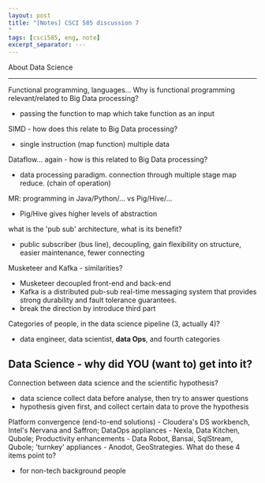 ```yaml
---
layout: post
title: "[Notes] CSCI 585 discussion 7 
"
tags: [csci585, eng, note]
excerpt_separator: ---
---
```


About Data Science

---

Functional programming, languages... Why is functional programming relevant/related to Big Data processing?
- passing the function to map which take function as an input

SIMD - how does this relate to Big Data processing?
- single instruction (map function) multiple data

Dataflow... again - how is this related to Big Data processing?
- data processing paradigm. connection through multiple stage map reduce. (chain of operation)

MR: programming in Java/Python/... vs Pig/Hive/...
- Pig/Hive gives higher levels of abstraction

what is the 'pub sub' architecture, what is its benefit?
- public subscriber (bus line), decoupling, gain flexibility on structure, easier maintenance, fewer connecting

Musketeer and Kafka - similarities?
- Musketeer decoupled front-end and back-end
- Kafka is a distributed pub-sub real-time messaging system that provides strong durability and fault tolerance guarantees.
- break the direction by introduce third part

Categories of people, in the data science pipeline (3, actually 4)?
- data engineer, data scientist, **data Ops**, and fourth categories

Data Science - why did YOU (want to) get into it?
-  

Connection between data science and the scientific hypothesis?
- data science collect data before analyse, then try to answer questions
- hypothesis given first, and collect certain data to prove the hypothesis

Platform convergence (end-to-end solutions) - Cloudera's DS workbench, Intel's Nervana and Saffron; DataOps appliances - Nexla, Data Kitchen, Qubole; Productivity enhancements - Data Robot, Bansai, SqlStream, Qubole; 'turnkey' appliances - Anodot, GeoStrategies. What do these 4 items point to?
- for non-tech background people
